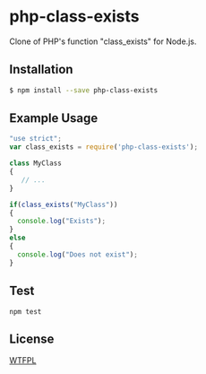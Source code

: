 # php-class-exists
Clone of PHP's function "class_exists" for Node.js.

## Installation

``` bash
$ npm install --save php-class-exists
```

## Example Usage

``` js
"use strict";
var class_exists = require('php-class-exists');

class MyClass
{
   // ...
}

if(class_exists("MyClass"))
{
  console.log("Exists");
}
else
{
  console.log("Does not exist");
}
```

## Test

```shell
npm test
```

## License

[WTFPL](http://www.wtfpl.net/txt/copying/)

